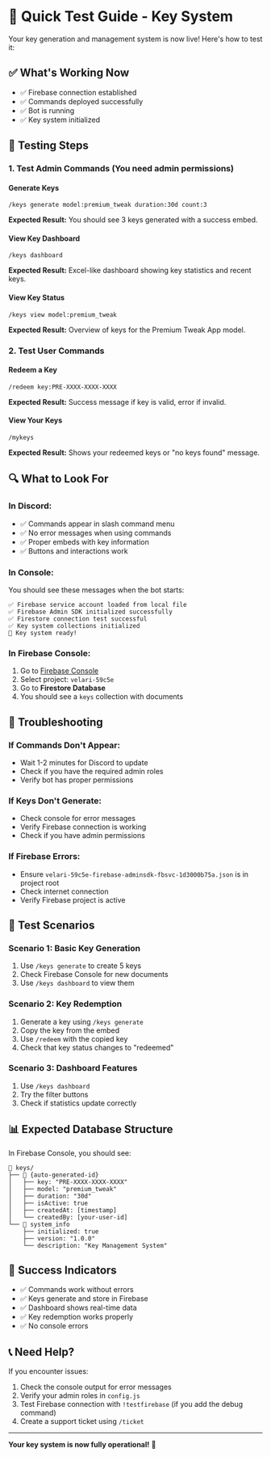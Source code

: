 # 🧪 Quick Test Guide - Key System

Your key generation and management system is now live! Here's how to test it:

## ✅ **What's Working Now**

- ✅ Firebase connection established
- ✅ Commands deployed successfully
- ✅ Bot is running
- ✅ Key system initialized

## 🧪 **Testing Steps**

### **1. Test Admin Commands (You need admin permissions)**

#### **Generate Keys**
```
/keys generate model:premium_tweak duration:30d count:3
```
**Expected Result:** You should see 3 keys generated with a success embed.

#### **View Key Dashboard**
```
/keys dashboard
```
**Expected Result:** Excel-like dashboard showing key statistics and recent keys.

#### **View Key Status**
```
/keys view model:premium_tweak
```
**Expected Result:** Overview of keys for the Premium Tweak App model.

### **2. Test User Commands**

#### **Redeem a Key**
```
/redeem key:PRE-XXXX-XXXX-XXXX
```
**Expected Result:** Success message if key is valid, error if invalid.

#### **View Your Keys**
```
/mykeys
```
**Expected Result:** Shows your redeemed keys or "no keys found" message.

## 🔍 **What to Look For**

### **In Discord:**
- ✅ Commands appear in slash command menu
- ✅ No error messages when using commands
- ✅ Proper embeds with key information
- ✅ Buttons and interactions work

### **In Console:**
You should see these messages when the bot starts:
```
✅ Firebase service account loaded from local file
✅ Firebase Admin SDK initialized successfully
✅ Firestore connection test successful
✅ Key system collections initialized
🔑 Key system ready!
```

### **In Firebase Console:**
1. Go to [Firebase Console](https://console.firebase.google.com/)
2. Select project: `velari-59c5e`
3. Go to **Firestore Database**
4. You should see a `keys` collection with documents

## 🚨 **Troubleshooting**

### **If Commands Don't Appear:**
- Wait 1-2 minutes for Discord to update
- Check if you have the required admin roles
- Verify bot has proper permissions

### **If Keys Don't Generate:**
- Check console for error messages
- Verify Firebase connection is working
- Check if you have admin permissions

### **If Firebase Errors:**
- Ensure `velari-59c5e-firebase-adminsdk-fbsvc-1d3000b75a.json` is in project root
- Check internet connection
- Verify Firebase project is active

## 🎯 **Test Scenarios**

### **Scenario 1: Basic Key Generation**
1. Use `/keys generate` to create 5 keys
2. Check Firebase Console for new documents
3. Use `/keys dashboard` to view them

### **Scenario 2: Key Redemption**
1. Generate a key using `/keys generate`
2. Copy the key from the embed
3. Use `/redeem` with the copied key
4. Check that key status changes to "redeemed"

### **Scenario 3: Dashboard Features**
1. Use `/keys dashboard`
2. Try the filter buttons
3. Check if statistics update correctly

## 📊 **Expected Database Structure**

In Firebase Console, you should see:
```
📁 keys/
├── 📄 {auto-generated-id}
│   ├── key: "PRE-XXXX-XXXX-XXXX"
│   ├── model: "premium_tweak"
│   ├── duration: "30d"
│   ├── isActive: true
│   ├── createdAt: [timestamp]
│   └── createdBy: [your-user-id]
└── 📄 system_info
    ├── initialized: true
    ├── version: "1.0.0"
    └── description: "Key Management System"
```

## 🎉 **Success Indicators**

- ✅ Commands work without errors
- ✅ Keys generate and store in Firebase
- ✅ Dashboard shows real-time data
- ✅ Key redemption works properly
- ✅ No console errors

## 📞 **Need Help?**

If you encounter issues:
1. Check the console output for error messages
2. Verify your admin roles in `config.js`
3. Test Firebase connection with `!testfirebase` (if you add the debug command)
4. Create a support ticket using `/ticket`

---

**Your key system is now fully operational!** 🚀 